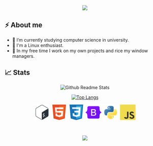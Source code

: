 <div align="center">

  <img src="https://camo.githubusercontent.com/62da68eb62b1e5f175f7d1f0191dd89a653d7908feb22d37d4a0ab07365d6791/68747470733a2f2f6d656469612e67697068792e636f6d2f6d656469612f4d3967624264396e6244724f5475314d71782f67697068792e676966" width=120>

</div>

## ⚡ About me
  - 🔭 I’m currently studying computer science in university.
  - 🐧 I'm a Linux enthusiast.
  - 🌱 In my free time I work on my own projects and rice my window managers.

## 📈 Stats
<div align="center">

  ![Github Readme Stats](https://github-readme-stats.vercel.app/api?username=jorgeloopzz&show_icons=true&bg_color=161320&text_color=D9E0EE&icon_color=DDB6F2&title_color=96CDFB)

  [![Top Langs](https://github-readme-stats.vercel.app/api/top-langs/?username=jorgeloopzz&bg_color=161320&text_color=D9E0EE&icon_color=DDB6F2&title_color=96CDFB)](https://github.com/anuraghazra/github-readme-stats)

</div>

<div align="center" stile="inline">
  <img src="https://raw.githubusercontent.com/devicons/devicon/master/icons/bash/bash-original.svg" width=50>
  <img src="https://raw.githubusercontent.com/devicons/devicon/master/icons/html5/html5-original.svg" width=50>
  <img src="https://raw.githubusercontent.com/devicons/devicon/master/icons/css3/css3-original.svg" width=50>
  <img src="https://raw.githubusercontent.com/devicons/devicon/master/icons/bootstrap/bootstrap-original.svg" width=50>
  <img src="https://raw.githubusercontent.com/devicons/devicon/master/icons/python/python-original.svg" width=50>
  <img src="https://raw.githubusercontent.com/devicons/devicon/master/icons/javascript/javascript-original.svg" width=50>
</div>

&nbsp;

<p align="center"><img src="https://raw.githubusercontent.com/catppuccin/catppuccin/dev/assets/footers/gray0_ctp_on_line.svg?sanitize=true" /></p>

<!--
**jorgeloopzz/jorgeloopzz** is a ✨ _special_ ✨ repository because its `README.md` (this file) appears on your GitHub profile.

Here are some ideas to get you started:

- 🔭 I’m currently working on ...
- 🌱 I’m currently learning ...
- 👯 I’m looking to collaborate on ...
- 🤔 I’m looking for help with ...
- 💬 Ask me about ...
- 📫 How to reach me: ...
- 😄 Pronouns: ...
- ⚡ Fun fact: ...
-->
